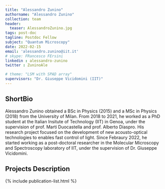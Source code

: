 ```yaml
---
title: "Alessandro Zunino"
authorname: "Alessandro Zunino"
collection: team
header:
  teaser: AlessandroZunino.jpg
tags: post-doc
tagline: Postdoc Fellow
subject: "Quantum Microscopy"
date: 2022-02-15
email: 'alessandro.zunino@iit.it'
# skype: FRancesco FErsini
linkedin : alessandro-zunino
twitter : ZuninoAle

# theme: "LSM with SPAD array"
supervisors: "Dr. Giuseppe Vicidomini (IIT)"
---
```


<h2>ShortBio</h2>
<p align= "justify">

Alessandro Zunino obtained a BSc in Physics (2015) and a MSc in Physics (2018) from the University of Milan. From 2018 to 2021, he worked as a PhD student at the Italian Insitute of Technology (IIT) in Genoa, under the supervision of prof. Marti Duocastella and prof. Alberto Diaspro. His research project focused on the development of new acousto-optical technologies to enables fast control of light. Since Febraury 2022, he started working as a post-doctoral researcher in the Molecular Microscopy and Spectroscopy laboratory of IIT, under the supervision of Dr. Giuseppe Vicidomini.
  
<h2>Projects Description</h2>
<p align= "justify">
 
<!---{% include author-research-themes.html %}--->
<!---{% include team-member-collaborators.html %}--->
{% include publication-list.html %}
